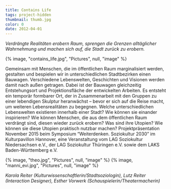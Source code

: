 ```yaml
---
title: Contains Life
tags: project-hidden
thumbnail: thumb.jpg
color: 0
date: 2012-04-01
---
```

*Verdrängte Realitäten erobern Raum, sprengen die Grenzen alltäglicher Wahrnehmung und machen sich auf, die Stadt zurück zu erobern.*

<span class="more"></span>

{% image, "contains_life.jpg", "Pictures", null, "image" %}

Gemeinsam mit Menschen, die im öffentlichen Raum marginalisiert werden, gestalten und bespielen wir in unterschiedlichen Stadtbezirken einen Bauwagen. Verschiedene Lebenswelten, Geschichten und Visionen werden damit nach außen getragen. Dabei ist der Bauwagen gleichzeitig Entstehungsort und Projektionsfläche der entwickelten Arbeiten. Es entsteht ein temporär formbarer Ort, der in Zusammenarbeit mit den Gruppen zu einer lebendigen Skulptur heranwächst – bevor er sich auf die Reise macht, um weiteren Lebensrealitäten zu begegnen. Welche unterschiedlichen Lebenswelten existieren innerhalb einer Stadt? Wie können sie einander inspirieren? Wie können Menschen, die aus dem öffentlichen Raum verdrängt sind, diesen wieder zurück erobern? Was sind ihre Utopien? Wie können sie diese Utopien praktisch nutzbar machen? Projektpräsentation November 2015 beim Symposium “Weiterdenken. Soziokultur 2030” im Kulturpavillon Hannover, eine Veranstaltung vom LAG Soziokultur Niedersachsen e.V., der LAG Soziokultur Thüringen e.V. sowie dem LAKS Baden-Württemberg e.V. 

{% image, "theo.jpg", "Pictures", null, "image" %}
{% image, "manni_evi.jpg", "Pictures", null, "image" %}
		
*Karola Reiter (Kulturwissenschaftlerin/Stadtsoziologin), Lutz Reiter (Interaction Designer), Esther Vorwerk (Schauspielerin/Theatermacherin)*